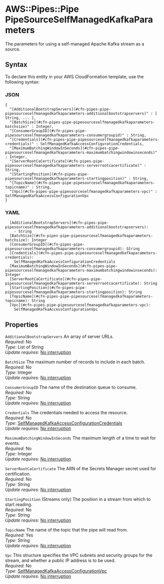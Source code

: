 # AWS::Pipes::Pipe PipeSourceSelfManagedKafkaParameters<a name="aws-properties-pipes-pipe-pipesourceselfmanagedkafkaparameters"></a>

The parameters for using a self\-managed Apache Kafka stream as a source\.

## Syntax<a name="aws-properties-pipes-pipe-pipesourceselfmanagedkafkaparameters-syntax"></a>

To declare this entity in your AWS CloudFormation template, use the following syntax:

### JSON<a name="aws-properties-pipes-pipe-pipesourceselfmanagedkafkaparameters-syntax.json"></a>

```
{
  "[AdditionalBootstrapServers](#cfn-pipes-pipe-pipesourceselfmanagedkafkaparameters-additionalbootstrapservers)" : [ String, ... ],
  "[BatchSize](#cfn-pipes-pipe-pipesourceselfmanagedkafkaparameters-batchsize)" : Integer,
  "[ConsumerGroupID](#cfn-pipes-pipe-pipesourceselfmanagedkafkaparameters-consumergroupid)" : String,
  "[Credentials](#cfn-pipes-pipe-pipesourceselfmanagedkafkaparameters-credentials)" : SelfManagedKafkaAccessConfigurationCredentials,
  "[MaximumBatchingWindowInSeconds](#cfn-pipes-pipe-pipesourceselfmanagedkafkaparameters-maximumbatchingwindowinseconds)" : Integer,
  "[ServerRootCaCertificate](#cfn-pipes-pipe-pipesourceselfmanagedkafkaparameters-serverrootcacertificate)" : String,
  "[StartingPosition](#cfn-pipes-pipe-pipesourceselfmanagedkafkaparameters-startingposition)" : String,
  "[TopicName](#cfn-pipes-pipe-pipesourceselfmanagedkafkaparameters-topicname)" : String,
  "[Vpc](#cfn-pipes-pipe-pipesourceselfmanagedkafkaparameters-vpc)" : SelfManagedKafkaAccessConfigurationVpc
}
```

### YAML<a name="aws-properties-pipes-pipe-pipesourceselfmanagedkafkaparameters-syntax.yaml"></a>

```
  [AdditionalBootstrapServers](#cfn-pipes-pipe-pipesourceselfmanagedkafkaparameters-additionalbootstrapservers):
    - String
  [BatchSize](#cfn-pipes-pipe-pipesourceselfmanagedkafkaparameters-batchsize): Integer
  [ConsumerGroupID](#cfn-pipes-pipe-pipesourceselfmanagedkafkaparameters-consumergroupid): String
  [Credentials](#cfn-pipes-pipe-pipesourceselfmanagedkafkaparameters-credentials):
    SelfManagedKafkaAccessConfigurationCredentials
  [MaximumBatchingWindowInSeconds](#cfn-pipes-pipe-pipesourceselfmanagedkafkaparameters-maximumbatchingwindowinseconds): Integer
  [ServerRootCaCertificate](#cfn-pipes-pipe-pipesourceselfmanagedkafkaparameters-serverrootcacertificate): String
  [StartingPosition](#cfn-pipes-pipe-pipesourceselfmanagedkafkaparameters-startingposition): String
  [TopicName](#cfn-pipes-pipe-pipesourceselfmanagedkafkaparameters-topicname): String
  [Vpc](#cfn-pipes-pipe-pipesourceselfmanagedkafkaparameters-vpc):
    SelfManagedKafkaAccessConfigurationVpc
```

## Properties<a name="aws-properties-pipes-pipe-pipesourceselfmanagedkafkaparameters-properties"></a>

`AdditionalBootstrapServers` <a name="cfn-pipes-pipe-pipesourceselfmanagedkafkaparameters-additionalbootstrapservers"></a>
An array of server URLs\.  
_Required_: No  
_Type_: List of String  
_Update requires_: [No interruption](https://docs.aws.amazon.com/AWSCloudFormation/latest/UserGuide/using-cfn-updating-stacks-update-behaviors.html#update-no-interrupt)

`BatchSize` <a name="cfn-pipes-pipe-pipesourceselfmanagedkafkaparameters-batchsize"></a>
The maximum number of records to include in each batch\.  
_Required_: No  
_Type_: Integer  
_Update requires_: [No interruption](https://docs.aws.amazon.com/AWSCloudFormation/latest/UserGuide/using-cfn-updating-stacks-update-behaviors.html#update-no-interrupt)

`ConsumerGroupID` <a name="cfn-pipes-pipe-pipesourceselfmanagedkafkaparameters-consumergroupid"></a>
The name of the destination queue to consume\.  
_Required_: No  
_Type_: String  
_Update requires_: [No interruption](https://docs.aws.amazon.com/AWSCloudFormation/latest/UserGuide/using-cfn-updating-stacks-update-behaviors.html#update-no-interrupt)

`Credentials` <a name="cfn-pipes-pipe-pipesourceselfmanagedkafkaparameters-credentials"></a>
The credentials needed to access the resource\.  
_Required_: No  
_Type_: [SelfManagedKafkaAccessConfigurationCredentials](aws-properties-pipes-pipe-selfmanagedkafkaaccessconfigurationcredentials.md)  
_Update requires_: [No interruption](https://docs.aws.amazon.com/AWSCloudFormation/latest/UserGuide/using-cfn-updating-stacks-update-behaviors.html#update-no-interrupt)

`MaximumBatchingWindowInSeconds` <a name="cfn-pipes-pipe-pipesourceselfmanagedkafkaparameters-maximumbatchingwindowinseconds"></a>
The maximum length of a time to wait for events\.  
_Required_: No  
_Type_: Integer  
_Update requires_: [No interruption](https://docs.aws.amazon.com/AWSCloudFormation/latest/UserGuide/using-cfn-updating-stacks-update-behaviors.html#update-no-interrupt)

`ServerRootCaCertificate` <a name="cfn-pipes-pipe-pipesourceselfmanagedkafkaparameters-serverrootcacertificate"></a>
The ARN of the Secrets Manager secret used for certification\.  
_Required_: No  
_Type_: String  
_Update requires_: [No interruption](https://docs.aws.amazon.com/AWSCloudFormation/latest/UserGuide/using-cfn-updating-stacks-update-behaviors.html#update-no-interrupt)

`StartingPosition` <a name="cfn-pipes-pipe-pipesourceselfmanagedkafkaparameters-startingposition"></a>
\(Streams only\) The position in a stream from which to start reading\.  
_Required_: No  
_Type_: String  
_Update requires_: [No interruption](https://docs.aws.amazon.com/AWSCloudFormation/latest/UserGuide/using-cfn-updating-stacks-update-behaviors.html#update-no-interrupt)

`TopicName` <a name="cfn-pipes-pipe-pipesourceselfmanagedkafkaparameters-topicname"></a>
The name of the topic that the pipe will read from\.  
_Required_: Yes  
_Type_: String  
_Update requires_: [No interruption](https://docs.aws.amazon.com/AWSCloudFormation/latest/UserGuide/using-cfn-updating-stacks-update-behaviors.html#update-no-interrupt)

`Vpc` <a name="cfn-pipes-pipe-pipesourceselfmanagedkafkaparameters-vpc"></a>
This structure specifies the VPC subnets and security groups for the stream, and whether a public IP address is to be used\.  
_Required_: No  
_Type_: [SelfManagedKafkaAccessConfigurationVpc](aws-properties-pipes-pipe-selfmanagedkafkaaccessconfigurationvpc.md)  
_Update requires_: [No interruption](https://docs.aws.amazon.com/AWSCloudFormation/latest/UserGuide/using-cfn-updating-stacks-update-behaviors.html#update-no-interrupt)
